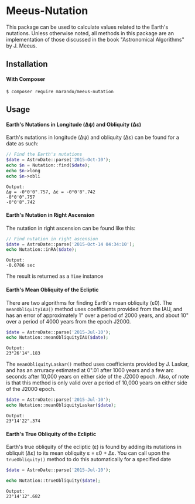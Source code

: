 Meeus-Nutation
==============

This package can be used to calculate values related to the Earth's nutations. Unless otherwise noted, all methods in this package are an implementation of those discussed in the book "Astronomical Algorithms" by J. Meeus.

Installation 
------------
#### With Composer

```
$ composer require marando/meeus-nutation
```


Usage
-----

#### Earth's Nutations in Longitude (Δψ) and Obliquity (Δε) 
Earth's nutations in longitude (Δψ) and obliquity (Δε) can be found for a date as such:
```php
// Find the Earth's nutations
$date = AstroDate::parse('2015-Oct-10');
echo $n = Nutation::find($date);
echo $n->long
echo $n->obli
```
```
Output:
Δψ = -0°0'0".757, Δε = -0°0'8".742
-0°0'0".757
-0°0'8".742
```

#### Earth's Nutation in Right Ascension
The nutation in right ascension can be found like this:
```php
// Find nutation in right ascension 
$date = AstroDate::parse('2015-Oct-14 04:34:10');
echo Nutation::inRA($date);
```
```
Output: 
-0.0786 sec
```
The result is returned as a `Time` instance

#### Earth's Mean Obliquity of the Ecliptic
There are two algorithms for finding Earth's mean obliquity (ε0). The `meanObliquityIAU()` method uses coefficients provided from the IAU, and has an error of approximately 1" over a period of 2000 years, and about 10" over a period of 4000 years from the epoch J2000.
```php
$date = AstroDate::parse('2015-Jul-10');
echo Nutation::meanObliquityIAU($date);
```
```
Output:
23°26'14".183
```

The `meanObliquityLaskar()` method uses coefficients provided by J. Laskar, and has an arruracy estimated at 0".01 after 1000 years and a few arc seconds after 10,000 years on either side of the J2000 epoch. Also, of note is that this method is only valid over a period of 10,000 years on either side of the J2000 epoch.
```php
$date = AstroDate::parse('2015-Jul-10');
echo Nutation::meanObliquityLaskar($date);
```
```
Output:
23°14'22".374
```


#### Earth's True Obliquity of the Ecliptic
Earth's true obliquity of the ecliptic (ε) is found by adding its nutations in obliquit (Δε) to its mean obliquity ε = ε0 + Δε. You can call upon the `trueObliquity()` method to do this automatically for a specified date
```php
$date = AstroDate::parse('2015-Jul-10');

echo Nutation::trueObliquity($date);
```
```
Output:
23°14'12".682
```
